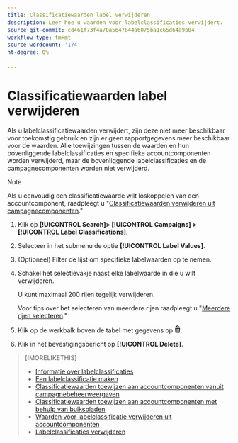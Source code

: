 ```yaml
---
title: Classificatiewaarden label verwijderen
description: Leer hoe u waarden voor labelclassificaties verwijdert.
source-git-commit: cd461f73f4a70a5647844a6075ba1c65d64a9b04
workflow-type: tm+mt
source-wordcount: '174'
ht-degree: 0%

---
```


# Classificatiewaarden label verwijderen

Als u labelclassificatiewaarden verwijdert, zijn deze niet meer beschikbaar voor toekomstig gebruik en zijn er geen rapportgegevens meer beschikbaar voor de waarden. Alle toewijzingen tussen de waarden en hun bovenliggende labelclassificaties en specifieke accountcomponenten worden verwijderd, maar de bovenliggende labelclassificaties en de campagnecomponenten worden niet verwijderd.

>[!NOTE]
>
>Als u eenvoudig een classificatiewaarde wilt loskoppelen van een accountcomponent, raadpleegt u &quot;[Classificatiewaarden verwijderen uit campagnecomponenten](classification-values-remove.md).&quot;

1. Klik op **[!UICONTROL Search]> [!UICONTROL Campaigns] >[!UICONTROL Label Classifications]**.

1. Selecteer in het submenu de optie **[!UICONTROL Label Values]**.

1. (Optioneel) Filter de lijst om specifieke labelwaarden op te nemen.

1. Schakel het selectievakje naast elke labelwaarde in die u wilt verwijderen.

   U kunt maximaal 200 rijen tegelijk verwijderen.

   Voor tips over het selecteren van meerdere rijen raadpleegt u &quot;[Meerdere rijen selecteren](/help/search-social-commerce/common-tasks/navigation-editing-selection/multiple-rows-select.md).&quot;

1. Klik op de werkbalk boven de tabel met gegevens op ![Verwijderen](/help/search-social-commerce/assets/delete.png "Verwijderen").

1. Klik in het bevestigingsbericht op **[!UICONTROL Delete]**.

>[!MORELIKETHIS]
>
>* [Informatie over labelclassificaties](classification-about.md)
>* [Een labelclassificatie maken](classification-create.md)
>* [Classificatiewaarden toewijzen aan accountcomponenten vanuit campagnebeheerweergaven](classification-values-assign-campaign-management.md)
>* [Classificatiewaarden toewijzen aan accountcomponenten met behulp van bulksbladen](classification-values-assign-bulksheets.md)
>* [Waarden voor labelclassificatie verwijderen uit accountcomponenten](classification-values-remove.md)
>* [Labelclassificaties verwijderen](classification-delete.md)


